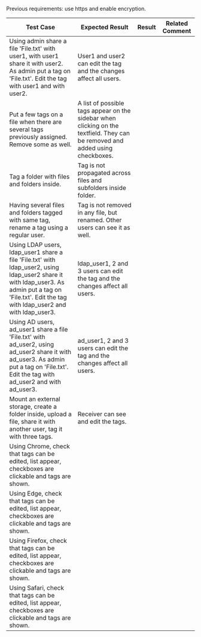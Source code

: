 Previous requirements: use https and enable encryption.



| Test Case                                | Expected Result                          | Result | Related Comment |
| ---------------------------------------- | ---------------------------------------- | ------ | --------------- |
| Using admin share a file 'File.txt' with user1, with user1 share it with user2. As admin put a tag on 'File.txt'. Edit the tag with user1 and with user2. | User1 and user2 can edit the tag and the changes affect all users. |        |                 |
| Put a few tags on a file when there are several tags previously assigned. Remove some as well. | A list of possible tags appear on the sidebar when clicking on the textfield. They can be removed and added using checkboxes. |        |                 |
| Tag a folder with files and folders inside. | Tag is not propagated across files and subfolders inside folder. |        |                 |
| Having several files and folders tagged with same tag, rename a tag using a regular user. | Tag is not removed in any file, but renamed. Other users can see it as well. |        |                 |
| Using LDAP users, ldap_user1 share a file 'File.txt' with ldap_user2, using ldap_user2 share it with ldap_user3. As admin put a tag on 'File.txt'. Edit the tag with ldap_user2 and with ldap_user3. | ldap_user1, 2 and 3 users can edit the tag and the changes affect all users. |        |                 |
| Using AD users, ad_user1 share a file 'File.txt' with ad_user2, using ad_user2 share it with ad_user3. As admin put a tag on 'File.txt'. Edit the tag with ad_user2 and with ad_user3. | ad_user1, 2 and 3 users can edit the tag and the changes affect all users. |        |                 |
| Mount an external storage, create a folder inside, upload a file, share it with another user, tag it with three tags. | Receiver can see and edit the tags.      |        |                 |
| Using Chrome, check that tags can be edited, list appear, checkboxes are clickable and tags are shown. |                                          |        |                 |
| Using Edge, check that tags can be edited, list appear, checkboxes are clickable and tags are shown. |                                          |        |                 |
| Using Firefox, check that tags can be edited, list appear, checkboxes are clickable and tags are shown. |                                          |        |                 |
| Using Safari, check that tags can be edited, list appear, checkboxes are clickable and tags are shown. |                                          |        |                 |







